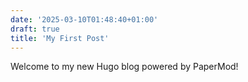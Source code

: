 ```yaml
---
date: '2025-03-10T01:48:40+01:00'
draft: true
title: 'My First Post'
---
```

Welcome to my new Hugo blog powered by PaperMod!